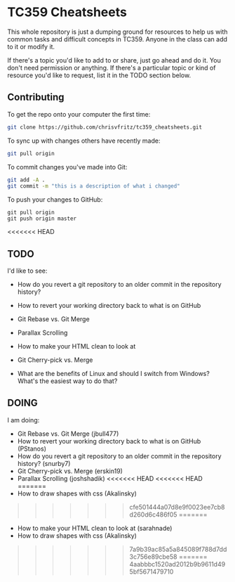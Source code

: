 # TC359 Cheatsheets

This whole repository is just a dumping ground for resources to help us with common tasks and difficult concepts in TC359. Anyone in the class can add to it or modify it.

If there's a topic you'd like to add to or share, just go ahead and do it. You don't need permission or anything. If there's a particular topic or kind of resource you'd like to request, list it in the TODO section below.

## Contributing

To get the repo onto your computer the first time:

``` bash
git clone https://github.com/chrisvfritz/tc359_cheatsheets.git
```

To sync up with changes others have recently made:

``` bash
git pull origin
```

To commit changes you've made into Git:

``` bash
git add -A .
git commit -m "this is a description of what i changed"
```

To push your changes to GitHub:

```
git pull origin
git push origin master
```
<<<<<<< HEAD

## TODO

I'd like to see:


- How do you revert a git repository to an older commit in the repository history?
- How to revert your working directory back to what is on GitHub
- Git Rebase vs. Git Merge
- Parallax Scrolling
- How to make your HTML clean to look at

- Git Cherry-pick vs. Merge
- What are the benefits of Linux and should I switch from Windows? What's the easiest way to do that?

## DOING

I am doing:
- Git Rebase vs. Git Merge (jbull477)
- How to revert your working directory back to what is on GitHub (PStanos)
- How do you revert a git repository to an older commit in the repository history? (snurby7)
- Git Cherry-pick vs. Merge (erskin19)
- Parallax Scrolling (joshshadik)
<<<<<<< HEAD
<<<<<<< HEAD
=======
- How to draw shapes with css (Akalinsky)
>>>>>>> cfe501444a07d8e9f0023ee7cb8d260d6c486f05
=======
- How to make your HTML clean to look at (sarahnade)
- How to draw shapes with css (Akalinsky)

>>>>>>> 7a9b39ac85a5a845089f788d7dd3c756e89cbe58
=======
>>>>>>> 4aabbbc1520ad2012b9b9611d495bf5671479710
